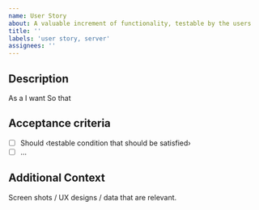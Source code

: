 ```yaml
---
name: User Story
about: A valuable increment of functionality, testable by the users
title: ''
labels: 'user story, server'
assignees: ''
---
```


## Description

As a <persona or stakeholder type>
I want <some software feature>
So that <some business value>

## Acceptance criteria

- [ ] Should ‹testable condition that should be satisfied›
- [ ] …

## Additional Context

Screen shots / UX designs / data that are relevant.

